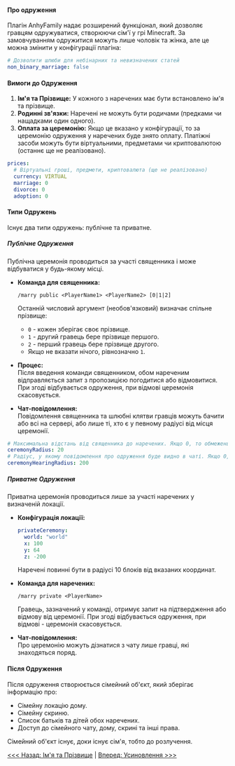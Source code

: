 #### Про одруження
Плагін AnhyFamily надає розширений функціонал, який дозволяє гравцям одружуватися, створюючи сім'ї у грі Minecraft. За замовчуванням одружитися можуть лише чоловік та жінка, але це можна змінити у конфігурації плагіна:

```yaml
# Дозволити шлюби для небінарних та невизначених статей
non_binary_marriage: false
```

#### Вимоги до Одруження

1. **Ім'я та Прізвище:** У кожного з наречених має бути встановлено ім'я та прізвище.
2. **Родинні зв'язки:** Наречені не можуть бути родичами (предками чи нащадками один одного).
3. **Оплата за церемонію:** Якщо це вказано у конфігурації, то за церемонію одруження у наречених буде знято оплату. Платіжні засоби можуть бути віртуальними, предметами чи криптовалютою (останнє ще не реалізовано).

```yaml
prices:
  # Віртуальні гроші, предмети, криптовалюта (ще не реалізовано)
  currency: VIRTUAL
  marriage: 0
  divorce: 0
  adoption: 0
```

#### Типи Одружень

Існує два типи одружень: публічне та приватне.

##### Публічне Одруження

Публічна церемонія проводиться за участі священника і може відбуватися у будь-якому місці.

- **Команда для священника:**  
  ```
  /marry public <PlayerName1> <PlayerName2> [0|1|2]
  ```
  Останній числовий аргумент (необов'язковий) визначає спільне прізвище:
  - `0` - кожен зберігає своє прізвище.
  - `1` - другий гравець бере прізвище першого.
  - `2` - перший гравець бере прізвище другого.
  - Якщо не вказати нічого, рівнозначно `1`.

- **Процес:**  
  Після введення команди священником, обом нареченим відправляється запит з пропозицією погодитися або відмовитися. При згоді відбувається одруження, при відмові церемонія скасовується.

- **Чат-повідомлення:**  
  Повідомлення священника та шлюбні клятви гравців можуть бачити або всі на сервері, або лише ті, хто є у певному радіусі від місця церемонії.

```yaml
# Максимальна відстань від священника до наречених. Якщо 0, то обмежень немає.
ceremonyRadius: 20
# Радіус, у якому повідомлення про одруження буде видно в чаті. Якщо 0, то всі гравці, які онлайн.
ceremonyHearingRadius: 200
```

##### Приватне Одруження

Приватна церемонія проводиться лише за участі наречених у визначеній локації.

- **Конфігурація локації:**
  ```yaml
  privateCeremony:
    world: "world"
    x: 100
    y: 64
    z: -200
  ```
  Наречені повинні бути в радіусі 10 блоків від вказаних координат.

- **Команда для наречених:**
  ```
  /marry private <PlayerName>
  ```
  Гравець, зазначений у команді, отримує запит на підтвердження або відмову від церемонії. При згоді відбувається одруження, при відмові - церемонія скасовується.

- **Чат-повідомлення:**  
  Про церемонію можуть дізнатися з чату лише гравці, які знаходяться поряд.

#### Після Одруження

Після одруження створюється сімейний об'єкт, який зберігає інформацію про:

- Сімейну локацію дому.
- Сімейну скриню.
- Список батьків та дітей обох наречених.
- Доступ до сімейного чату, дому, скрині та інші права.

Сімейний об'єкт існує, доки існує сім'я, тобто до розлучення.


[<<< Назад: Ім'я та Прізвище](names.md) | [Вперед: Усиновлення >>>](adopt.md)